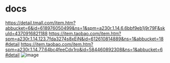 # docs

https://detail.tmall.com/item.htm?abbucket=6&id=618976050499&ns=1&spm=a230r.1.14.6.6bbf9eb1j9r79F&skuId=4370916821188
https://item.taobao.com/item.htm?spm=a230r.1.14.123.7fda3274s8xEjN&id=612610814889&ns=1&abbucket=18#detail
https://item.taobao.com/item.htm?spm=a230r.1.14.77.64bc4feeCdx1ro&id=584460892308&ns=1&abbucket=6#detail
![image](https://user-images.githubusercontent.com/69405192/218033213-23fbd994-18aa-4b65-8a05-4d5e35f13687.png)
